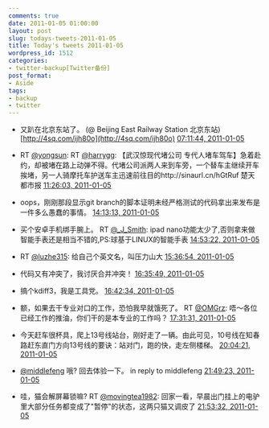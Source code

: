 ```yaml
---
comments: true
date: 2011-01-05 01:00:00
layout: post
slug: todays-tweets-2011-01-05
title: Today's tweets 2011-01-05
wordpress_id: 1512
categories:
- twitter-backup[Twitter备份]
post_format:
- Aside
tags:
- backup
- twitter
---
```





  * 又趴在北京东站了。 (@ Beijing East Railway Station 北京东站) [http://4sq.com/ijh80o](http://4sq.com/ijh80o) [07:11:44, 2011-01-05](http://twitter.com/gfrog/statuses/22430003236966400)





  * RT [@yongsun](http://twitter.com/yongsun): RT [@harrygg](http://twitter.com/harrygg): 【武汉惊现代堵公司 专代人堵车驾车】急着赴约，却被堵在路上动弹不得。代堵公司派两人来到车旁，一个替车主继续开车挨堵，另一人骑摩托车护送车主迅速前往目的http://sinaurl.cn/hGtRuf 楚天都市报 [11:26:03, 2011-01-05](http://twitter.com/gfrog/statuses/22472258958139392)





  * oops，刚刚那段显示git branch的脚本证明未经严格测试的代码拿出来发布是一件多么愚蠢的事情。 [14:13:13, 2011-01-05](http://twitter.com/gfrog/statuses/22536074240724992)





  * 买个安卓手机绑手腕上。 RT [@_J_Smith](http://twitter.com/_J_Smith): ipad nano功能太少了,否则拿来做智能手表还是相当不错的,PS:球基于LINUX的智能手表 [14:53:22, 2011-01-05](http://twitter.com/gfrog/statuses/22546176561647616)





  * RT [@luzhe315](http://twitter.com/luzhe315): 给自己个英文名，叫压力山大 [15:36:54, 2011-01-05](http://twitter.com/gfrog/statuses/22553326356795392)





  * 代码又有冲突了，我讨厌合并冲突！ [16:35:49, 2011-01-05](http://twitter.com/gfrog/statuses/22571962282811392)





  * 搞个kdiff3，我是工具党。 [16:42:34, 2011-01-05](http://twitter.com/gfrog/statuses/22573659990261760)





  * 额，如果去干专业对口的工作，恐怕我早就饿死了。 RT [@OMGrz](http://twitter.com/OMGrz): 唔～各位已经工作的推油，你们干的是本专业的工作吗？ [17:31:31, 2011-01-05](http://twitter.com/gfrog/statuses/22585976693989376)





  * 今天赶车很杯具，爬上13号线站台，刚好走了一辆。由此可见，10号线在知春路赶东直门方向13号线的要诀：站对门，跑的快，走左侧楼梯。 [20:04:21, 2011-01-05](http://twitter.com/gfrog/statuses/22620057917984768)





  * [@middlefeng](http://twitter.com/middlefeng) 哦? 回去体验一下。 in reply to middlefeng [21:49:23, 2011-01-05](http://twitter.com/gfrog/statuses/22650871737225216)





  * 哇，猫会解屏幕锁嘛? RT [@movingtea1982](http://twitter.com/movingtea1982): 回家一看，早晨出门挂上的电驴里大部分任务都变成了"暂停"的状态，这两只猫又调皮了 [21:53:32, 2011-01-05](http://twitter.com/gfrog/statuses/22651915355557888)




